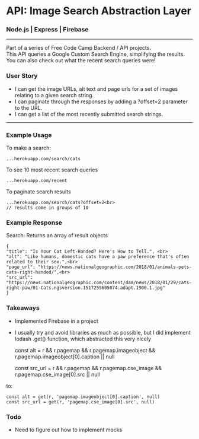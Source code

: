 # API: Image Search Abstraction Layer
### Node.js | Express | Firebase
---

Part of a series of Free Code Camp Backend / API projects.  
This API queries a Google Custom Search Engine, simplifying the results.  
You can also check out what the recent search queries were!  

### User Story
- I can get the image URLs, alt text and page urls for a set of images relating to a given search string.
- I can paginate through the responses by adding a ?offset=2 parameter to the URL.
- I can get a list of the most recently submitted search strings.

---
### Example Usage
To make a search:  

    ...herokuapp.com/search/cats  

To see 10 most recent search queries 

    ...herokuapp.com/recent

To paginate search results

    ...herokuapp.com/search/cats?offset=2<br>
    // results come in groups of 10

### Example Response 
Search:
Returns an array of result objects

    {  
    "title": "Is Your Cat Left-Handed? Here's How to Tell.", <br>
    "alt": "Like humans, domestic cats have a paw preference that's often related to their sex.",<br>
    "page_url": "https://news.nationalgeographic.com/2018/01/animals-pets-cats-right-handed/",<br>
    "src_url": "https://news.nationalgeographic.com/content/dam/news/2018/01/29/cats-right-paw/01-Cats.ngsversion.1517259605074.adapt.1900.1.jpg"
    }



### Takeaways
- Implemented Firebase in a project
- I usually try and avoid libraries as much as possible, but I did implement lodash .get() function, which abstracted this very nicely

    const alt = r 
    && r.pagemap 
    && r.pagemap.imageobject 
    && r.pagemap.imageobject[0].caption 
    || null

    const src_url = r 
    && r.pagemap 
    && r.pagemap.cse_image 
    && r.pagemap.cse_image[0].src 
    || null

to: 

    const alt = get(r, 'pagemap.imageobject[0].caption', null)
    const src_url = get(r, 'pagemap.cse_image[0].src', null)

### Todo
- Need to figure out how to implement mocks